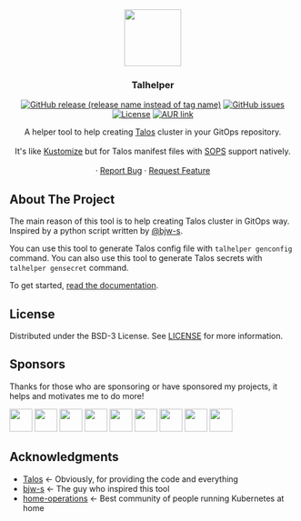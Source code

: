 <div align="center">
  <img align="center" width="100" height="100" src="docs/docs/img/logo.svg">
  <h3 align="center">Talhelper</h3>

  [![GitHub release (release name instead of tag name)](https://img.shields.io/github/v/release/budimanjojo/talhelper?include_prereleases)](https://github.com/budimanjojo/talhelper/releases)
  [![GitHub issues](https://img.shields.io/github/issues/budimanjojo/talhelper)](https://github.com/budimanjojo/talhelper/issues)
  [![License](https://img.shields.io/github/license/budimanjojo/talhelper)](https://github.com/budimanjojo/talhelper/blob/master/LICENSE)
  [![AUR link](https://img.shields.io/aur/version/talhelper-bin)](https://aur.archlinux.org/packages/talhelper-bin)

  <p align="center">
    A helper tool to help creating <a href="https://www.talos.dev">Talos</a> cluster in your GitOps repository.
    <br />
    <br />
    It's like <a href="https://kustomize.io">Kustomize</a> but for Talos manifest files with <a href="https://github.com/getsops/sops">SOPS</a> support natively.
    <br />
    <br />
    ·
    <a href="https://github.com/budimanjojo/talhelper/issues">Report Bug</a>
    ·
    <a href="https://github.com/budimanjojo/talhelper/issues">Request Feature</a>
  </p>
</div>

## About The Project

The main reason of this tool is to help creating Talos cluster in GitOps way.
Inspired by a python script written by [@bjw-s](https://github.com/bjw-s).

You can use this tool to generate Talos config file with `talhelper genconfig` command.
You can also use this tool to generate Talos secrets with `talhelper gensecret` command.

To get started, [read the documentation](https://budimanjojo.github.io/talhelper).

## License

Distributed under the BSD-3 License. See [LICENSE](./LICENSE) for more information.

## Sponsors

Thanks for those who are sponsoring or have sponsored my projects, it helps and motivates me to do more!

<a href="https://github.com/0dragosh"><img src="https://github.com/0dragosh.png" width="40px" alt="" /></a>
<a href="https://github.com/wouterbouvy"><img src="https://github.com/wouterbouvy.png" width="40px" alt="" /></a>
<a href="https://github.com/maxmouchet"><img src="https://github.com/maxmouchet.png" width="40px" alt="" /></a>
<a href="https://github.com/eocx"><img src="https://github.com/eocx.png" width="40px" alt="" /></a>
<a href="https://github.com/otosky"><img src="https://github.com/otosky.png" width="40px" alt="" /></a>
<a href="https://github.com/Toastyice"><img src="https://github.com/Toastyice.png" width="40px" alt="" /></a>
<a href="https://github.com/DrMxrcy"><img src="https://github.com/DrMxrcy.png" width="40px" alt="" /></a>
<a href="https://github.com/qjoly"><img src="https://github.com/qjoly.png" width="40px" alt="" /></a>
<a href="https://github.com/roachmanfp"><img src="https://github.com/roachmanfp.png" width="40px" alt="" /></a>

## Acknowledgments

* [Talos](https://github.com/siderolabs/talos) <- Obviously, for providing the code and everything
* [bjw-s](https://github.com/bjw-s) <- The guy who inspired this tool
* [home-operations](https://github.com/home-operations/) <- Best community of people running Kubernetes at home
